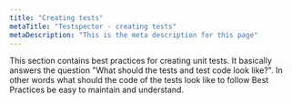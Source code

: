 ```yaml
---
title: "Creating tests"
metaTitle: "Testspector - creating tests"
metaDescription: "This is the meta description for this page"
---
```


This section contains best practices for creating unit tests. It basically answers the question "What should the tests and test code look like?". In other words what should
the code of the tests look like to follow Best Practices be easy to maintain and understand.

